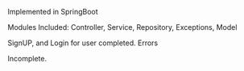 Implemented in SpringBoot

Modules Included: Controller, Service, Repository, Exceptions, Model

SignUP, and Login for user completed. Errors

Incomplete.

